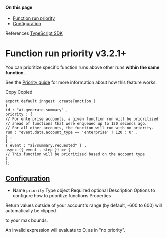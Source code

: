 #### On this page

- [Function run priority](\docs\reference\functions\run-priority#function-run-priority)
- [Configuration](\docs\reference\functions\run-priority#configuration)

References [TypeScript SDK](\docs\reference\typescript)

# Function run priority v3.2.1+

You can prioritize specific function runs above other runs **within the same function** .

See the [Priority guide](\docs\guides\priority) for more information about how this feature works.

Copy Copied

```
export default inngest .createFunction (
{
id : "ai-generate-summary" ,
priority : {
// For enterprise accounts, a given function run will be prioritized
// ahead of functions that were enqueued up to 120 seconds ago.
// For all other accounts, the function will run with no priority.
run : "event.data.account_type == 'enterprise' ? 120 : 0" ,
} ,
} ,
{ event : "ai/summary.requested" } ,
async ({ event , step }) => {
// This function will be prioritized based on the account type
}
);
```

## [Configuration](\docs\reference\functions\run-priority#configuration)

- Name `priority` Type object Required optional Description Options to configure how to prioritize functions Properties

Return values outside of your account's range (by default, -600 to 600) will automatically be clipped

to your max bounds.

An invalid expression will evaluate to 0, as in "no priority".